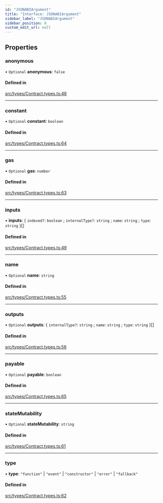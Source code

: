 ```yaml
---
id: "JSONABIArgument"
title: "Interface: JSONABIArgument"
sidebar_label: "JSONABIArgument"
sidebar_position: 0
custom_edit_url: null
---
```


## Properties

### anonymous

• `Optional` **anonymous**: ``false``

#### Defined in

[src/types/Contract.types.ts:48](https://github.com/Earnifi/essential-eth/blob/94802f1/src/types/Contract.types.ts#L48)

___

### constant

• `Optional` **constant**: `boolean`

#### Defined in

[src/types/Contract.types.ts:64](https://github.com/Earnifi/essential-eth/blob/94802f1/src/types/Contract.types.ts#L64)

___

### gas

• `Optional` **gas**: `number`

#### Defined in

[src/types/Contract.types.ts:63](https://github.com/Earnifi/essential-eth/blob/94802f1/src/types/Contract.types.ts#L63)

___

### inputs

• **inputs**: { `indexed?`: `boolean` ; `internalType?`: `string` ; `name`: `string` ; `type`: `string`  }[]

#### Defined in

[src/types/Contract.types.ts:49](https://github.com/Earnifi/essential-eth/blob/94802f1/src/types/Contract.types.ts#L49)

___

### name

• `Optional` **name**: `string`

#### Defined in

[src/types/Contract.types.ts:55](https://github.com/Earnifi/essential-eth/blob/94802f1/src/types/Contract.types.ts#L55)

___

### outputs

• `Optional` **outputs**: { `internalType?`: `string` ; `name`: `string` ; `type`: `string`  }[]

#### Defined in

[src/types/Contract.types.ts:56](https://github.com/Earnifi/essential-eth/blob/94802f1/src/types/Contract.types.ts#L56)

___

### payable

• `Optional` **payable**: `boolean`

#### Defined in

[src/types/Contract.types.ts:65](https://github.com/Earnifi/essential-eth/blob/94802f1/src/types/Contract.types.ts#L65)

___

### stateMutability

• `Optional` **stateMutability**: `string`

#### Defined in

[src/types/Contract.types.ts:61](https://github.com/Earnifi/essential-eth/blob/94802f1/src/types/Contract.types.ts#L61)

___

### type

• **type**: ``"function"`` \| ``"event"`` \| ``"constructor"`` \| ``"error"`` \| ``"fallback"``

#### Defined in

[src/types/Contract.types.ts:62](https://github.com/Earnifi/essential-eth/blob/94802f1/src/types/Contract.types.ts#L62)
